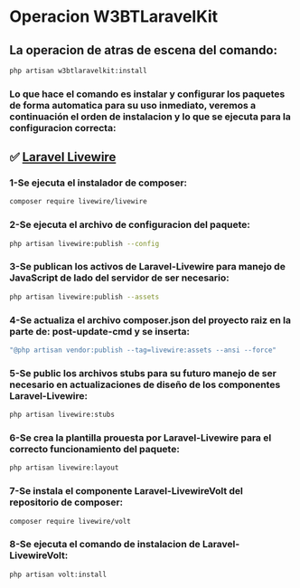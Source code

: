 # Operacion **W3BTLaravelKit**

## La operacion de atras de escena del comando:
```sh
php artisan w3btlaravelkit:install
```
### Lo que hace el comando es instalar y configurar los paquetes de forma automatica para su uso inmediato, veremos a continuación el orden de instalacion y lo que se ejecuta para la configuracion correcta:

## ✅ [Laravel Livewire](https://livewire.laravel.com)

### 1-Se ejecuta el instalador de composer:
```bash
composer require livewire/livewire
```
### 2-Se ejecuta el archivo de configuracion del paquete:
```bash
php artisan livewire:publish --config
```
### 3-Se publican los activos de **Laravel-Livewire** para manejo de **JavaScript** de lado del servidor de ser necesario:
```bash
php artisan livewire:publish --assets
```
### 4-Se actualiza el archivo **composer.json** del proyecto raiz en la parte de: **post-update-cmd** y se inserta:
```bash
"@php artisan vendor:publish --tag=livewire:assets --ansi --force"
```
### 5-Se public los archivos stubs para su futuro manejo de ser necesario en actualizaciones de diseño de los componentes **Laravel-Livewire**:
```bash
php artisan livewire:stubs
```
### 6-Se crea la plantilla prouesta por **Laravel-Livewire** para el correcto funcionamiento del paquete:
```bash
php artisan livewire:layout
```
### 7-Se instala el componente **Laravel-LivewireVolt** del repositorio de composer:
```bash
composer require livewire/volt
```
### 8-Se ejecuta el comando de instalacion de **Laravel-LivewireVolt**:
```bash
php artisan volt:install
```